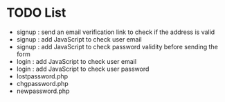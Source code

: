 # TODO List

* signup : send an email verification link to check if the address is valid
* signup : add JavaScript to check user email 
* signup : add JavaScript to check password validity before sending the form
* login : add JavaScript to check user email 
* login : add JavaScript to check user password
* lostpassword.php
* chgpassword.php
* newpassword.php